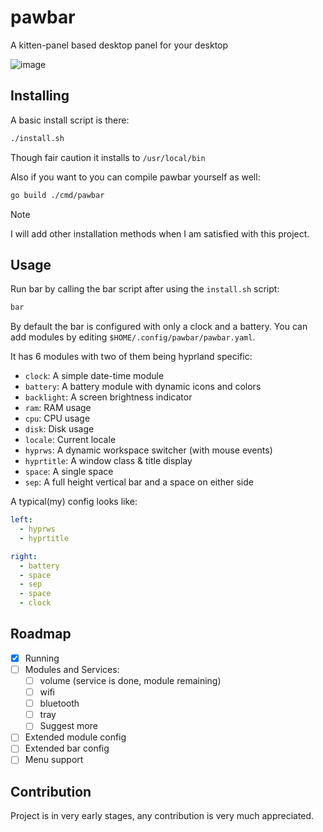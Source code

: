 # pawbar
A kitten-panel based desktop panel for your desktop

![image](https://github.com/user-attachments/assets/b8cdfd44-ca66-45df-a8eb-d8142d0e4ffb)



## Installing
A basic install script is there: 
```sh
./install.sh
```
Though fair caution it installs to `/usr/local/bin`

Also if you want to you can compile pawbar yourself as well:
```sh
go build ./cmd/pawbar
```

> [!NOTE]
> I will add other installation methods when I am satisfied with this project.
## Usage
Run bar by calling the bar script after using the `install.sh` script:
```sh
bar
```


By default the bar is configured with only a clock and a battery. You can add modules by editing `$HOME/.config/pawbar/pawbar.yaml`.

It has 6 modules with two of them being hyprland specific:
 - `clock`: A simple date-time module
 - `battery`: A battery module with dynamic icons and colors
 - `backlight`: A screen brightness indicator
 - `ram`: RAM usage
 - `cpu`: CPU usage
 - `disk`: Disk usage
 - `locale`: Current locale
 - `hyprws`: A dynamic workspace switcher (with mouse events)
 - `hyprtitle`: A window class & title display
 - `space`: A single space
 - `sep`: A full height vertical bar and a space on either side

A typical(my) config looks like:
```yaml
left:
  - hyprws
  - hyprtitle

right:
  - battery
  - space
  - sep
  - space
  - clock
```

## Roadmap
 - [x] Running
 - [ ] Modules and Services:
     - [ ] volume (service is done, module remaining)
     - [ ] wifi
     - [ ] bluetooth
     - [ ] tray
     - [ ] Suggest more
 - [ ] Extended module config
 - [ ] Extended bar config
 - [ ] Menu support

## Contribution
Project is in very early stages, any contribution is very much appreciated. 
